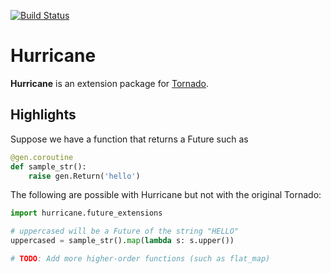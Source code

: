 [![Build Status](https://travis-ci.org/jyuhuan/hurricane.svg?branch=master)](https://travis-ci.org/jyuhuan/hurricane)

# Hurricane

__Hurricane__ is an extension package for [Tornado](https://github.com/tornadoweb/tornado).


## Highlights

Suppose we have a function that returns a Future such as

```py
@gen.coroutine
def sample_str():
    raise gen.Return('hello')
```

The following are possible with Hurricane but not with the original Tornado:

```py
import hurricane.future_extensions

# uppercased will be a Future of the string "HELLO"
uppercased = sample_str().map(lambda s: s.upper())

# TODO: Add more higher-order functions (such as flat_map)
```